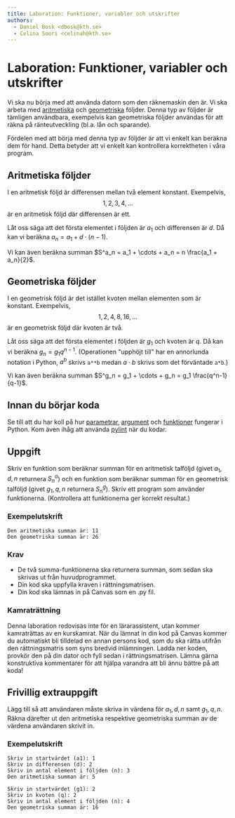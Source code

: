 ```yaml
---
title: Laboration: Funktioner, variabler och utskrifter
authors:
  - Daniel Bosk <dbosk@kth.se>
  - Celina Soori <celinah@kth.se>
---
```

# Laboration: Funktioner, variabler och utskrifter

Vi ska nu börja med att använda datorn som den räknemaskin den är. Vi ska 
arbeta med [aritmetiska][aritmetiska] och [geometriska][geometriska] följder. 
Denna typ av följder är tämligen användbara, exempelvis kan geometriska följder 
användas för att räkna på ränteutveckling (bl.a. lån och sparande).

[aritmetiska]: https://sv.wikipedia.org/wiki/Aritmetisk_f%C3%B6ljd
[geometriska]: https://sv.wikipedia.org/wiki/Geometrisk_f%C3%B6ljd

Fördelen med att börja med denna typ av följder är att vi enkelt kan beräkna 
dem för hand. Detta betyder att vi enkelt kan kontrollera korrektheten i våra 
program.


## Aritmetiska följder

I en aritmetisk följd är differensen mellan två element konstant. Exempelvis, 
$$
  1, 2, 3, 4, \ldots
$$ är en aritmetisk följd där differensen är ett.

Låt oss säga att det första elementet i följden är $a_1$ och differensen är 
$d$. Då kan vi beräkna $a_n = a_1 + d\cdot (n-1)$.

Vi kan även beräkna summan $S^a_n = a_1 + \cdots + a_n =
n \frac{a_1 + a_n}{2}$.


## Geometriska följder

I en geometrisk följd är det istället kvoten mellan elementen som är konstant. 
Exempelvis, $$
  1, 2, 4, 8, 16, \ldots
$$ är en geometrisk följd där kvoten är två.

Låt oss säga att det första elementet i följden är $g_1$ och kvoten är $q$. Då 
kan vi beräkna $g_n = g_1 q^{n-1}$. (Operationen "upphöjt till" har en 
annorlunda notation i Python, $a^b$ skrivs `a**b` medan $a\cdot b$ skrivs som 
det förväntade `a*b`.)

Vi kan även beräkna summan $S^g_n = g_1 + \cdots + g_n =
g_1 \frac{q^n-1}{q-1}$.

## Innan du börjar koda

Se till att du har koll på hur [parametrar][parametrar], [argument][argument] och [funktioner][funktioner] fungerar i Python.
Kom även ihåg att använda [pylint][pylint] när du kodar. 

[parametrar]: https://docs.python.org/3/glossary.html#term-parameter
[argument]: https://docs.python.org/3/glossary.html#term-argument
[funktioner]: https://docs.python.org/3/reference/compound_stmts.html#function
[pylint]: https://pypi.org/project/pylint/

## Uppgift

Skriv en funktion som beräknar summan för en aritmetisk talföljd (givet $a_1, 
d, n$ returnera $S^a_n$) och en funktion som beräknar summan för en geometrisk 
talföljd (givet $g_1, q, n$ returnera $S^g_n$).
Skriv ett program som använder funktionerna.
(Kontrollera att funktionerna ger korrekt resultat.)

### Exempelutskrift

```
Den aritmetiska summan är: 11
Den geometriska summan är: 26
```

### Krav

* De två summa-funktionerna ska returnera summan, som sedan ska skrivas ut från 
  huvudprogrammet.
* Din kod ska uppfylla kraven i rättningsmatrisen.
* Din kod ska lämnas in på Canvas som en .py fil.

### Kamraträttning

Denna laboration redovisas inte för en lärarassistent, utan kommer kamraträttas av en kurskamrat.
När du lämnat in din kod på Canvas kommer du automatiskt bli tilldelad en annan persons kod, som
du ska rätta utifrån den rättningsmatris som syns bredvid inlämningen. Ladda ner koden, provkör den
på din dator och fyll sedan i rättningsmatrisen. Lämna gärna konstruktiva kommentarer för att hjälpa
varandra att bli ännu bättre på att koda! 

## Frivillig extrauppgift

Lägg till så att användaren måste skriva in värdena för $a_1, d, n$ samt $g_1, q, n$. 
Räkna därefter ut den aritmetiska respektive geometriska summan av de värdena användaren skrivit in.

### Exempelutskrift

```
Skriv in startvärdet (a1): 1
Skriv in differensen (d): 2
Skriv in antal element i följden (n): 3
Den aritmetiska summan är: 5

Skriv in startvärdet (g1): 2
Skriv in kvoten (q): 2
Skriv in antal element i följden (n): 4
Den geometriska summan är: 16
```

